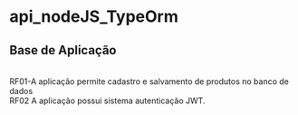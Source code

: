 # api_nodeJS_TypeOrm
<div>
  <h2>Base de Aplicação</h2><br> 
    RF01-A aplicação permite cadastro e salvamento de produtos no banco de dados <br> 
    RF02 A aplicação possui sistema autenticação JWT.
</div>
